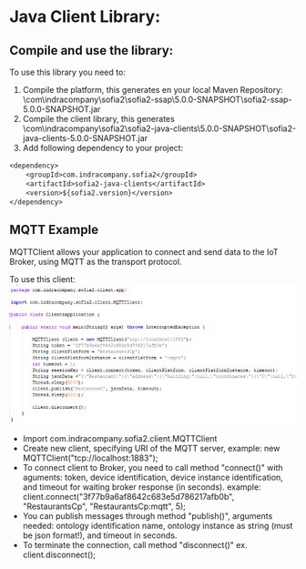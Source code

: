 Java Client Library:
============================


## Compile and use the library:

To use this library you need to:
1. Compile the platform, this generates en your local Maven Repository: \com\indracompany\sofia2\sofia2-ssap\5.0.0-SNAPSHOT\sofia2-ssap-5.0.0-SNAPSHOT.jar
2. Compile the client library, this generates \com\indracompany\sofia2\sofia2-java-clients\5.0.0-SNAPSHOT\sofia2-java-clients-5.0.0-SNAPSHOT.jar
3.   Add following dependency to your project:
```
<dependency>
	<groupId>com.indracompany.sofia2</groupId>
	<artifactId>sofia2-java-clients</artifactId>
	<version>${sofia2.version}</version>
</dependency>
```


## MQTT Example

MQTTClient allows your application to connect and send data to the IoT Broker, using MQTT as the transport protocol.

To use this client:
![](./example.png) 

-  Import com.indracompany.sofia2.client.MQTTClient
-  Create new client, specifying URI of the MQTT server, 
   example: new MQTTClient("tcp://localhost:1883");
-  To connect client to Broker, you need to call method "connect()" with aguments: token, device identification, device instance identification, and timeout for waiting broker response (in seconds). 
   example: client.connect("3f77b9a6af8642c683e5d786217afb0b", "RestaurantsCp", "RestaurantsCp:mqtt", 5); 
-  You can publish messages through method "publish()", arguments needed: ontology identification name, ontology instance as string (must be json format!), and timeout in seconds.
-  To terminate the connection, call method "disconnect()" ex. client.disconnect();